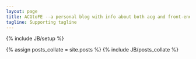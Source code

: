 ```yaml
---
layout: page
title: ACGtoFE --a personal blog with info about both acg and front-end  
tagline: Supporting tagline
---
```

{% include JB/setup %}

<div class="nice">
{% assign posts_collate = site.posts %}
{% include JB/posts_collate %}
</div>